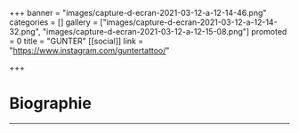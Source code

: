 +++
banner = "images/capture-d-ecran-2021-03-12-a-12-14-46.png"
categories = []
gallery = ["images/capture-d-ecran-2021-03-12-a-12-14-32.png", "images/capture-d-ecran-2021-03-12-a-12-15-08.png"]
promoted = 0
title = "GUNTER"
[[social]]
link = "https://www.instagram.com/guntertattoo/"

+++
# Biographie

***